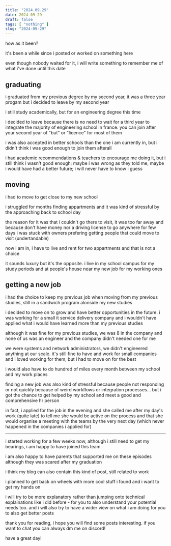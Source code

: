 ```yaml
---
title: "2024.09.29"
date: 2024-09-29
draft: false
tags: [ "nothing" ]
slug: "2024-09-29"
---
```


<!-- prologue -->

how as it been?

<!-- article -->

it's been a while since i posted or worked on something here

even though nobody waited for it, i will write something to remember me of what i've done until this date

## graduating

i graduated from my previous degree by my second year, it was a three year progam but i decided to leave by my second year

i still study academically, but for an engineering degree this time

i decided to leave because there is no need to wait for a third year to integrate the majority of engineering school in france. you can join after your second year of "but" or "licence" for most of them

i was also accepted in better schools than the one i am currently in, but i didn't think i was good enough to join them afterall

i had academic recommendations & teachers to encourage me doing it, but i still think i wasn't good enough; maybe i was wrong as they told me, maybe i would have had a better future; i will never have to know i guess

## moving

i had to move to get close to my new school

i struggled for months finding appartments and it was kind of stressful by the approaching back to school day

the reason for it was that i couldn't go there to visit, it was too far away and because don't have money nor a driving license to go anywhere for few days i was stuck with owners prefering getting people that could move to visit (undertandable)

now i am in, i have to live and rent for two appartments and that is not a choice

it sounds luxury but it's the opposite. i live in my school campus for my study periods and at people's house near my new job for my working ones

## getting a new job

i had the choice to keep my previous job when moving from my previous studies, still in a sandwich program alonside my new studies

i decided to move on to grow and have better opportunities in the future. i was working for a small it service delivery company and i wouldn't have applied what i would have learned more than my previous studies

although it was fine for my previous studies, we was 8 in the company and none of us was an engineer and the company didn't needed one for me

we were systems and network administrators, we didn't engineered anything at our scale. it's still fine to have and work for small companies and i loved working for them, but i had to move on for the best

i would also have to do hundred of miles every month between my school and my work places

finding a new job was also kind of stressful because people not responding or not quickly because of weird workflows or integration  processes... but i got the chance to get helped by my school and meet a good and comprehensive hr person

in fact, i applied for the job in the evening and she called me after my day's work (quite late) to tell me she would be active on the process and that she would organise a meeting with the teams by the very next day (which never happened in the companies i applied for)

---

i started working for a few weeks now, although i still need to get my bearings, i am happy to have joined this team

i am also happy to have parents that supported me on these episodes although they was scared after my graduation

i think my blog can also contain this kind of post, still related to work

i planned to get back on wheels with more cool stuff i found and i want to get my hands on

i will try to be more explanatory rather than jumping onto technical explainations like i did before - for you to also understand your potential needs too. and i will also try to have a wider view on what i am doing for you to also get better posts

thank you for reading, i hope you will find some posts interesting. if you want to chat you can always dm me on discord!

have a great day!